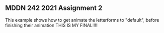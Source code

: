 ## MDDN 242 2021 Assignment 2
This example shows how to get animate the letterforms to "default", before finishing their animation
THIS IS MY FINAL!!!!